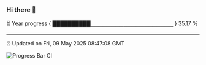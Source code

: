 ### Hi there 👋

⏳ Year progress { ██████████▁▁▁▁▁▁▁▁▁▁▁▁▁▁▁▁▁▁▁▁ } 35.17 %

---

⏰ Updated on Fri, 09 May 2025 08:47:08 GMT

![Progress Bar CI](https://github.com/IshwaranRudhara/GIT-ACTION/workflows/Progress%20Bar%20CI/badge.svg)
